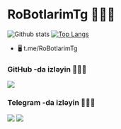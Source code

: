 # RoBotlarimTg 👨🏻‍💻

![Github stats](https://github-readme-stats.vercel.app/api?username=aykhan026&theme=gruvbox&show_icons=true&hide_border=false&count_private=true&include_all_commits=true&line_height=24.5)
[![Top Langs](https://github-readme-stats.vercel.app/api/top-langs/?username=aykhan026&theme=gruvbox&layout=compact&hide=html,css&langs_count=10)](https://github.com/TiagoDanin?tab=repositories)

- 🖥  t.me/RoBotlarimTg

### GitHub -da izləyin 👨🏻‍💻
<p align="left">
<a href="https://github.com/aykhan026"><img src="https://img.shields.io/badge/GitHub-Follow%20on%20GitHub-inactive.svg?logo=github"></a>

### Telegram -da izləyin 👨🏻‍💻
</p><p align="left">
<a href="https://t.me/aykhan_s"><img src="https://img.shields.io/badge/Telegram-Contact%20Telegram%20Profile-blue.svg?logo=telegram"></a>
<a href="https://t.me/RoBotlarimTg"><img src="https://img.shields.io/badge/Telegram-Group%20Telegram%20Join-blue.svg?logo=telegram"></a>
</p><p align="left">
</p><p align="left"></p><p align="left">
